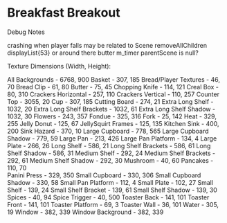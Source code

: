 # Breakfast Breakout

Debug Notes

crashing when player falls may be related to
Scene removeAllChildren
displayList{53} or around there
butter m_timer parentScene is null?


Texture Dimensions				(Width, Height):

All Backgrounds				 -		6768, 900
Basket						 -		 307, 185
Bread/Player Textures		 -		   46, 70
Bread Clip					 -		   61, 80
Butter						 -		   75, 45
Chopping Knife				 -		 114, 121
Creal Box				     -		  80, 310
Crackers Horizontal			 -		 257, 110
Crackers Vertical			 -		 110, 257
Counter Top					 -		 3055, 20
Cup							 -       307, 185
Cutting Board				 -		  274, 21
Extra Long Shelf			 -		 1032, 20
Extra Long Shelf Brackets	 -		 1032, 61
Extra Long Shelf Shadow		 -		 1032, 30
Flowers						 -		 243, 357
Fondue						 -		 325, 316
Fork						 -		  25, 142
Heat						 -		 329, 255
Jelly Donut					 -		  125, 67
JellySquirt Frames			 -		 125, 135
Kitchen Sink 				 -		 400, 200
	Sink Hazard 			 -		  370, 10
Large Cupboard				 -		 778, 565
Large Cupboard Shadow 		 -		  779, 59
Large Pan 					 -		 213, 426
Large Pan Platform			 -		  134,  4
Large Plate					 -		  266, 26
Long Shelf					 -		  586, 21
Long Shelf Brackets 		 -		  586, 61
Long Shelf Shadow 			 -		  586, 31
Medium Shelf 				 -		  292, 24
Medium Shelf Brackets 		 -		  292, 61
Medium Shelf Shadow 		 -		  292, 30
Mushroom 					 -		   40, 60
Pancakes 					 -		  110, 70	
Panini Press				 -		 329, 350
Small Cupboard				 -		 330, 306
Small Cupboard Shadow 		 -		  330, 58
Small Pan Platform			 -		   112, 4
Small Plate					 -		  102, 27
Small Shelf					 -		  139, 24
Small Shelf Bracket			 -		  139, 61
Small Shelf Shadow			 -		  139, 30
Spices						 -		   40, 94
Spice Trigger 				 -		  40, 500
Toaster Back 				 -		 141, 101
Toaster Front 				 -		 141, 101
Toaster Platform			 -			69, 3
Toaster Wall 				 -		  36, 101
Water						 -		  305, 19
Window						 -		 382, 339
Window Background 			 -		 382, 339
